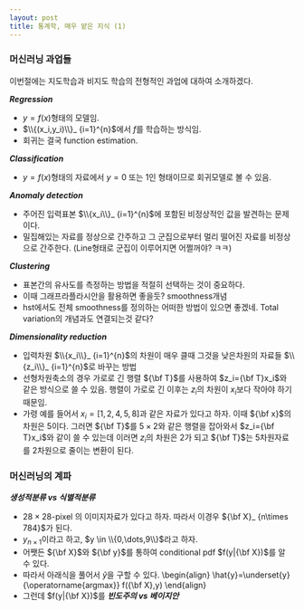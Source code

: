 ```yaml
---
layout: post
title: 통계학, 매우 얕은 지식 (1)
---
```


### 머신러닝 과업들

이번절에는 지도학습과 비지도 학습의 전형적인 과업에 대하여 소개하겠다. 

***Regression***
- $y=f(x)$형태의 모델임. 
- $\\{(x_i,y_i)\\}_ {i=1}^{n}$에서 $f$를 학습하는 방식임. 
- 회귀는 결국 function estimation. 

***Classification***
- $y=f(x)$형태의 자료에서 $y=0$ 또는 $1$인 형태이므로 회귀모델로 볼 수 있음. 

***Anomaly detection***
- 주어진 입력표본 $\\{x_i\\}_ {i=1}^{n}$에 포함된 비정상적인 값을 발견하는 문제이다. 
- 밀집해있는 자료를 정상으로 간주하고 그 군집으로부터 멀리 떨어진 자료를 비정상으로 간주한다. (Line형태로 군집이 이루어지면 어쩔꺼야? ㅋㅋ) 

***Clustering*** 
- 표본간의 유사도를 측정하는 방법을 적절히 선택하는 것이 중요하다. 
- 이때 그래프라플라시안을 활용하면 좋을듯? smoothness개념 
- hst에서도 전체 smoothness를 정의하는 어떠한 방법이 있으면 좋겠네. Total variation의 개념과도 연결되는것 같다? 

***Dimensionality reduction***
- 입력차원 $\\{x_i\\}_ {i=1}^{n}$의 차원이 매우 클때 그것을 낮은차원의 자료들 $\\{z_i\\}_ {i=1}^{n}$로 바꾸는 방법
- 선형차원축소의 경우 가로로 긴 행렬 ${\bf T}$를 사용하여 $z_i={\bf T}x_i$와 같은 방식으로 쓸 수 있음. 행렬이 가로로 긴 이후는 $z_i$의 차원이 $x_i$보다 작아야 하기 때문임. 
- 가령 예를 들어서 $x_i=[1,2,4,5,8]$과 같은 자료가 있다고 하자. 이때 ${\bf x}$의 차원은 5이다. 그러면 ${\bf T}$를 $5\times 2$와 같은 행렬을 잡아와서 $z_i={\bf T}x_i$와 같이 쓸 수 있는데 이러면 $z_i$의 차원은 2가 되고 ${\bf T}$는 5차원자료를 2차원으로 줄이는 변환이 된다. 

### 머신러닝의 계파 

***생성적분류 vs 식별적분류***
- $28\times 28$-pixel 의 이미지자료가 있다고 하자. 따라서 이경우 ${\bf X}_ {n\times 784}$가 된다. 
- $y_{n\times 1}$이라고 하고, $y \in \\{0,\dots,9\\}$라고 하자. 
- 어쨋든 ${\bf X}$와 ${\bf y}$를 통하여 conditional pdf $f(y|{\bf X})$를 알 수 있다. 
- 따라서 아래식을 풀어서 $\hat{y}$을 구할 수 있다. 
  \begin{align}
  \hat{y}=\underset{y}{\operatorname{argmax}} f({\bf X},y)
  \end{align}
- 그런데 $f(y|{\bf X})$를 
***빈도주의 vs 베이지안***
